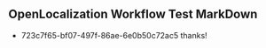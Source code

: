 ## OpenLocalization Workflow Test MarkDown
* 723c7f65-bf07-497f-86ae-6e0b50c72ac5 thanks!

<!--HONumber=Sep16_HO1-->


